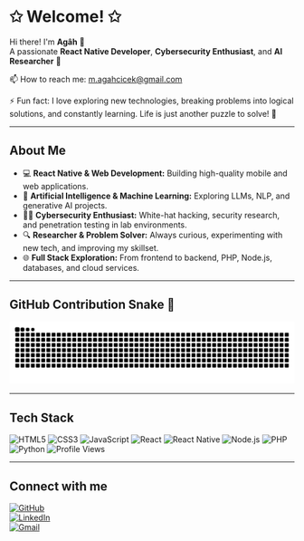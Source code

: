 # ✩ Welcome! ✩

Hi there! I'm **Agâh** 👋  
A passionate **React Native Developer**, **Cybersecurity Enthusiast**, and **AI Researcher** 🚀

📫 How to reach me: m.agahcicek@gmail.com

⚡ Fun fact: I love exploring new technologies, breaking problems into logical solutions, and constantly learning. Life is just another puzzle to solve! 🧩

---

## About Me

- 💻 **React Native & Web Development:** Building high-quality mobile and web applications.
- 🤖 **Artificial Intelligence & Machine Learning:** Exploring LLMs, NLP, and generative AI projects.
- 🕵️‍♂️ **Cybersecurity Enthusiast:** White-hat hacking, security research, and penetration testing in lab environments.
- 🔍 **Researcher & Problem Solver:** Always curious, experimenting with new tech, and improving my skillset.
- 🌐 **Full Stack Exploration:** From frontend to backend, PHP, Node.js, databases, and cloud services.

---

## GitHub Contribution Snake 🐍

![Snake animation](https://raw.githubusercontent.com/Aghefendi/Aghefendi/output/github-contribution-grid-snake.svg)

---

## Tech Stack

![HTML5](https://img.shields.io/badge/HTML5-E34F26?style=for-the-badge&logo=html5&logoColor=white)
![CSS3](https://img.shields.io/badge/CSS3-1572B6?style=for-the-badge&logo=css3&logoColor=white)
![JavaScript](https://img.shields.io/badge/JavaScript-F7DF1E?style=for-the-badge&logo=javascript&logoColor=black)
![React](https://img.shields.io/badge/React-61DAFB?style=for-the-badge&logo=react&logoColor=black)
![React Native](https://img.shields.io/badge/React%20Native-61DAFB?style=for-the-badge&logo=react&logoColor=black)
![Node.js](https://img.shields.io/badge/Node.js-339933?style=for-the-badge&logo=node.js&logoColor=white)
![PHP](https://img.shields.io/badge/PHP-777BB4?style=for-the-badge&logo=php&logoColor=white)
![Python](https://img.shields.io/badge/Python-3776AB?style=for-the-badge&logo=python&logoColor=white)
![Profile Views](https://komarev.com/ghpvc/?username=Aghefendi&style=flat-square)


---


## Connect with me

[![GitHub](https://img.shields.io/badge/GitHub-181717?style=for-the-badge&logo=github&logoColor=white)](https://github.com/Aghefendi)  
[![LinkedIn](https://img.shields.io/badge/LinkedIn-0A66C2?style=for-the-badge&logo=linkedin&logoColor=white)](https://www.linkedin.com/in/mehmetagahc/)  
[![Gmail](https://img.shields.io/badge/Gmail-D14836?style=for-the-badge&logo=gmail&logoColor=white)](mailto:m.agahcicek@gmail.com)
